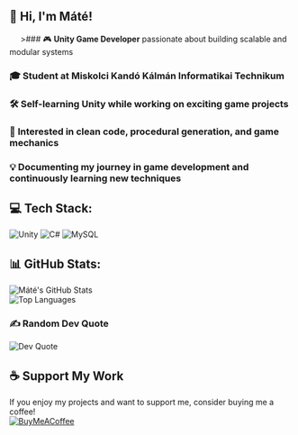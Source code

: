 ## 👋 Hi, I'm Máté!

&nbsp; &nbsp; &nbsp;>### 🎮 **Unity Game Developer** passionate about building scalable and modular systems  
### 🎓 **Student at Miskolci Kandó Kálmán Informatikai Technikum**  
### 🛠️ **Self-learning Unity** while working on exciting game projects  
### 🚀 **Interested in clean code, procedural generation, and game mechanics**  
### 💡 **Documenting my journey in game development and continuously learning new techniques**  

## 💻 Tech Stack:

![Unity](https://img.shields.io/badge/unity-%23000000.svg?style=for-the-badge&logo=unity&logoColor=white) 
![C#](https://img.shields.io/badge/c%23-%23239120.svg?style=for-the-badge&logo=csharp&logoColor=white) 
![MySQL](https://img.shields.io/badge/mysql-4479A1.svg?style=for-the-badge&logo=mysql&logoColor=white)  

## 📊 GitHub Stats:

![Máté's GitHub Stats](https://github-readme-stats.vercel.app/api?username=dongesz&theme=dark&hide_border=false&include_all_commits=true&count_private=true&bg_color=00000000)  
![Top Languages](https://github-readme-stats.vercel.app/api/top-langs/?username=dongesz&theme=dark&hide_border=false&include_all_commits=true&count_private=true&layout=compact&bg_color=00000000)  

### ✍️ Random Dev Quote

![Dev Quote](https://quotes-github-readme.vercel.app/api?type=horizontal&theme=radical&bg_color=00000000&border_color=CCCCCC)  

## ☕ Support My Work

If you enjoy my projects and want to support me, consider buying me a coffee!  
[![BuyMeACoffee](https://img.shields.io/badge/Buy%20Me%20a%20Coffee-ffdd00?style=for-the-badge&logo=buy-me-a-coffee&logoColor=black)](https://buymeacoffee.com/majorosm_)  
